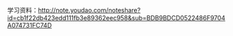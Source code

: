 学习资料：http://note.youdao.com/noteshare?id=cb1f22db423edd111fb3e89362eec958&sub=BDB9BDCD0522486F9704A074731FC74D
